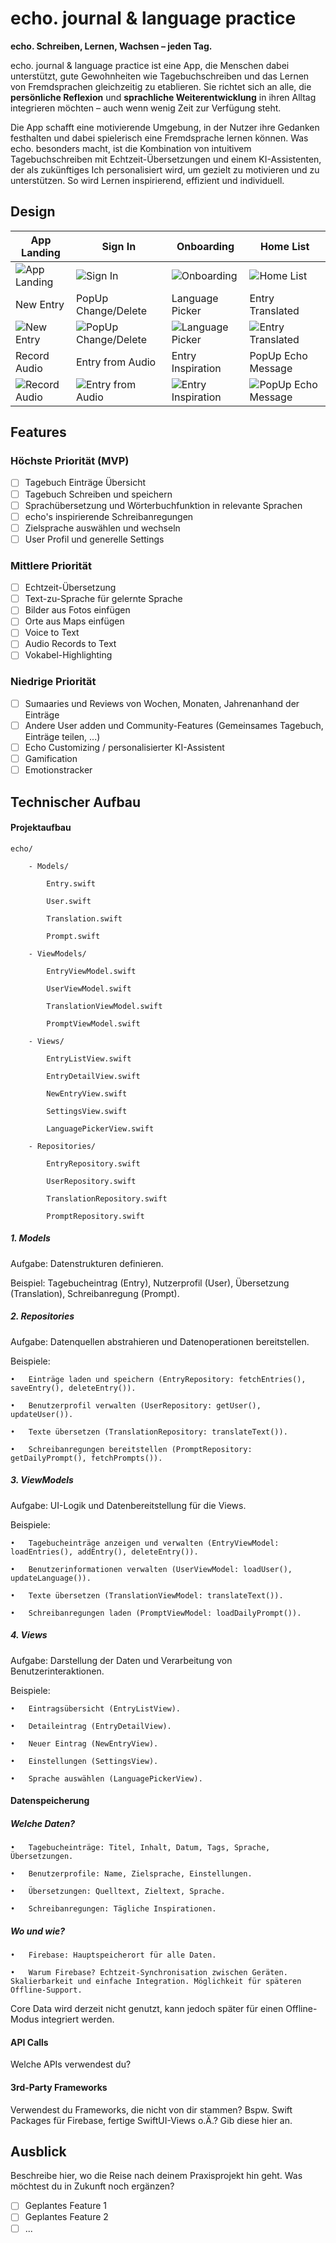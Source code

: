 # echo. journal & language practice

**echo. Schreiben, Lernen, Wachsen – jeden Tag.**

echo. journal & language practice ist eine App, die Menschen dabei unterstützt, gute Gewohnheiten wie Tagebuchschreiben und das Lernen von Fremdsprachen gleichzeitig zu etablieren. Sie richtet sich an alle, die **persönliche Reflexion** und **sprachliche Weiterentwicklung** in ihren Alltag integrieren möchten – auch wenn wenig Zeit zur Verfügung steht.

Die App schafft eine motivierende Umgebung, in der Nutzer ihre Gedanken festhalten und dabei spielerisch eine Fremdsprache lernen können. Was echo. besonders macht, ist die Kombination von intuitivem Tagebuchschreiben mit Echtzeit-Übersetzungen und einem KI-Assistenten, der als zukünftiges Ich personalisiert wird, um gezielt zu motivieren und zu unterstützen. So wird Lernen inspirierend, effizient und individuell.


## Design

| App Landing             | Sign In               | Onboarding             | Home List            |
|--------------------------|-----------------------|------------------------|----------------------|
| ![App Landing](./img/App%20Landing.png) | ![Sign In](./img/Sign%20In.png) | ![Onboarding](./img/echo%20onboarding.png) | ![Home List](./img/Home%20List.png) |
| New Entry               | PopUp Change/Delete | Language Picker        | Entry Translated     |
| ![New Entry](./img/New%20Entry.png) | ![PopUp Change/Delete](./img/PopUp%20Change%20Delete.png) | ![Language Picker](./img/Language%20Picker.png) | ![Entry Translated](./img/Entry%20translated.png) |
| Record Audio            | Entry from Audio     | Entry Inspiration      | PopUp Echo Message   |
| ![Record Audio](./img/Record%20Audio.png) | ![Entry from Audio](./img/Entry%20from%20Audio.png) | ![Entry Inspiration](./img/Echo%20Entry%20Inspiration.png) | ![PopUp Echo Message](./img/PopUp%20Echo%20Message.png) |

## Features

### Höchste Priorität (MVP)
- [ ] Tagebuch Einträge Übersicht
- [ ] Tagebuch Schreiben und speichern
- [ ] Sprachübersetzung und Wörterbuchfunktion in relevante Sprachen
- [ ] echo's inspirierende Schreibanregungen
- [ ] Zielsprache auswählen und wechseln
- [ ] User Profil und generelle Settings
### Mittlere Priorität
- [ ] Echtzeit-Übersetzung
- [ ] Text-zu-Sprache für gelernte Sprache
- [ ] Bilder aus Fotos einfügen
- [ ] Orte aus Maps einfügen
- [ ] Voice to Text
- [ ] Audio Records to Text
- [ ] Vokabel-Highlighting
### Niedrige Priorität
- [ ] Sumaaries und Reviews von Wochen, Monaten, Jahrenanhand der Einträge
- [ ] Andere User adden und Community-Features (Gemeinsames Tagebuch, Einträge teilen, ...)
- [ ] Echo Customizing / personalisierter KI-Assistent
- [ ] Gamification
- [ ] Emotionstracker

## Technischer Aufbau

#### Projektaufbau

	echo/

		- Models/

			Entry.swift

			User.swift

			Translation.swift

			Prompt.swift

		- ViewModels/

			EntryViewModel.swift

			UserViewModel.swift

			TranslationViewModel.swift

			PromptViewModel.swift

		- Views/

			EntryListView.swift
		
			EntryDetailView.swift

			NewEntryView.swift

			SettingsView.swift

			LanguagePickerView.swift

		- Repositories/

			EntryRepository.swift

			UserRepository.swift

			TranslationRepository.swift

			PromptRepository.swift


##### 1. Models

Aufgabe: Datenstrukturen definieren.

Beispiel: Tagebucheintrag (Entry), Nutzerprofil (User), Übersetzung (Translation), Schreibanregung (Prompt).

##### 2. Repositories

Aufgabe: Datenquellen abstrahieren und Datenoperationen bereitstellen.

Beispiele:

	•	Einträge laden und speichern (EntryRepository: fetchEntries(), saveEntry(), deleteEntry()).
 
	•	Benutzerprofil verwalten (UserRepository: getUser(), updateUser()).
 
	•	Texte übersetzen (TranslationRepository: translateText()).
 
	•	Schreibanregungen bereitstellen (PromptRepository: getDailyPrompt(), fetchPrompts()).
 

##### 3. ViewModels

Aufgabe: UI-Logik und Datenbereitstellung für die Views.

Beispiele:

	•	Tagebucheinträge anzeigen und verwalten (EntryViewModel: loadEntries(), addEntry(), deleteEntry()).
 
	•	Benutzerinformationen verwalten (UserViewModel: loadUser(), updateLanguage()).
 
	•	Texte übersetzen (TranslationViewModel: translateText()).
 
	•	Schreibanregungen laden (PromptViewModel: loadDailyPrompt()).

##### 4. Views

Aufgabe: Darstellung der Daten und Verarbeitung von Benutzerinteraktionen.

Beispiele:

	•	Eintragsübersicht (EntryListView).
 
	•	Detaileintrag (EntryDetailView).
 
	•	Neuer Eintrag (NewEntryView).
 
	•	Einstellungen (SettingsView).
 
	•	Sprache auswählen (LanguagePickerView).

#### Datenspeicherung

##### Welche Daten?

	•	Tagebucheinträge: Titel, Inhalt, Datum, Tags, Sprache, Übersetzungen.
 
	•	Benutzerprofile: Name, Zielsprache, Einstellungen.
 	
  	•	Übersetzungen: Quelltext, Zieltext, Sprache.
   
	•	Schreibanregungen: Tägliche Inspirationen.

##### Wo und wie?

	•	Firebase: Hauptspeicherort für alle Daten.

	•	Warum Firebase? Echtzeit-Synchronisation zwischen Geräten. Skalierbarkeit und einfache Integration. Möglichkeit für späteren Offline-Support.

Core Data wird derzeit nicht genutzt, kann jedoch später für einen Offline-Modus integriert werden.

#### API Calls
Welche APIs verwendest du?

#### 3rd-Party Frameworks
Verwendest du Frameworks, die nicht von dir stammen? Bspw. Swift Packages für Firebase, fertige SwiftUI-Views o.Ä.? Gib diese hier an.


## Ausblick
Beschreibe hier, wo die Reise nach deinem Praxisprojekt hin geht. Was möchtest du in Zukunft noch ergänzen?

- [ ] Geplantes Feature 1
- [ ] Geplantes Feature 2
- [ ] ...
